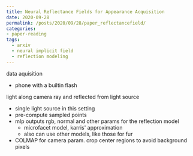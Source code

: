 ```yaml
---
title: Neural Reflectance Fields for Appearance Acquisition
date: 2020-09-28
permalink: /posts/2020/09/28/paper_reflectancefield/
categories:
- paper-reading
tags:
  - arxiv
  - neural implicit field
  - reflection modeling
---
```


data aquisition
- phone with a builtin flash

light along camera ray and reflected from light source
- single light source in this setting
- pre-compute sampled points
- mlp outputs rgb, normal and other params for the reflection model
  - microfacet model, karris' approximation
  - also can use other models, like those for fur
- COLMAP for camera param. crop center regions to avoid background pixels